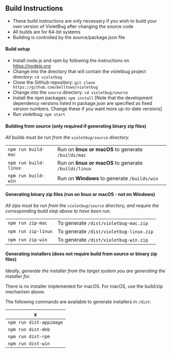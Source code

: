 ## Build Instructions

- These build instructions are only necessary if you wish to build your own version of VioletBug after changing the source code
- All builds are for 64-bit systems
- Building is controlled by the source/package.json file

#### Build setup

- Install node.js and npm by following the instructions on https://nodejs.org
- Change into the directory that will contain the violetbug project directory: `cd violetbug`
- Clone the GitHub repository: `git clone https://github.com/belltown/violetbug`
- Change into the `source` directory: `cd violetbug/source`
- Install the npm packages: `npm install` [Note that the development dependency versions listed in package.json are specified as fixed version numbers. Change these if you want more up-to-date versions]
- Run violetbug: `npm start`

#### Building from source (only required if generating binary zip files)

*All builds must be run from the `violetbug/source` directory.*

| | |
|---|---
|`npm run build-mac`    | Run on **linux or macOS** to generate `/builds/mac`
| `npm run build-linux` | Run on **linux or macOS** to generate `/builds/linux`
| `npm run build-win`   | Run on **Windows** to generate `/builds/win`

#### Generating binary zip files (run on linux or macOS - not on Windows)

*All zips must be run from the `violetbug/source` directory, and require the corresponding build step above to have been run.*

|||
|---|---
| `npm run zip-mac`   | To generate `/dist/violetbug-mac.zip`
| `npm run zip-linux` | To generate `/dist/violetbug-linux.zip`
| `npm run zip-win`   | To generate `/dist/violetbug-win.zip`

#### Generating installers (does not require build from source or binary zip files)

*Ideally, generate the installer from the target system you are generating the installer for.*

There is no installer implemented for macOS. For macOS, use the build/zip mechanism above.

The following commands are available to generate installers in `/dist`:

|x|
|---
| `npm run dist-appimage`
| `npm run dist-deb`
| `npm run dist-rpm`
| `npm run dist-win`
